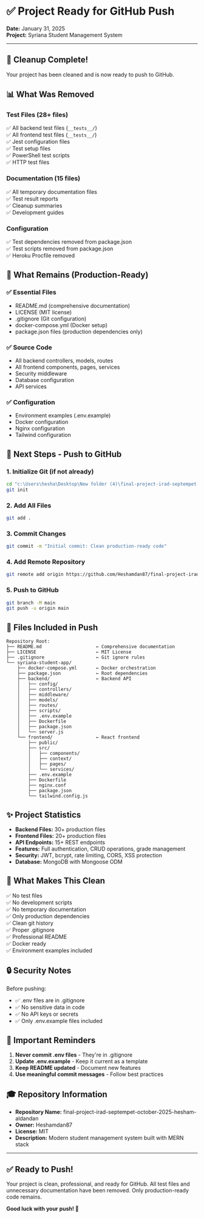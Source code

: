 # ✅ Project Ready for GitHub Push

**Date:** January 31, 2025  
**Project:** Syriana Student Management System

---

## 🎉 Cleanup Complete!

Your project has been cleaned and is now ready to push to GitHub.

## 📊 What Was Removed

### Test Files (28+ files)
✅ All backend test files (`__tests__/`)  
✅ All frontend test files (`__tests__/`)  
✅ Jest configuration files  
✅ Test setup files  
✅ PowerShell test scripts  
✅ HTTP test files  

### Documentation (15 files)
✅ All temporary documentation files  
✅ Test result reports  
✅ Cleanup summaries  
✅ Development guides  

### Configuration
✅ Test dependencies removed from package.json  
✅ Test scripts removed from package.json  
✅ Heroku Procfile removed  

## 📁 What Remains (Production-Ready)

### ✅ Essential Files
- README.md (comprehensive documentation)
- LICENSE (MIT license)
- .gitignore (Git configuration)
- docker-compose.yml (Docker setup)
- package.json files (production dependencies only)

### ✅ Source Code
- All backend controllers, models, routes
- All frontend components, pages, services
- Security middleware
- Database configuration
- API services

### ✅ Configuration
- Environment examples (.env.example)
- Docker configuration
- Nginx configuration
- Tailwind configuration

## 🚀 Next Steps - Push to GitHub

### 1. Initialize Git (if not already)
```bash
cd "c:\Users\hesha\Desktop\New folder (4)\final-project-irad-septempet-october-2025-hesham-aldandan"
git init
```

### 2. Add All Files
```bash
git add .
```

### 3. Commit Changes
```bash
git commit -m "Initial commit: Clean production-ready code"
```

### 4. Add Remote Repository
```bash
git remote add origin https://github.com/Heshamdan87/final-project-irad-septempet-october-2025-hesham-aldandan.git
```

### 5. Push to GitHub
```bash
git branch -M main
git push -u origin main
```

## 📝 Files Included in Push

```
Repository Root:
├── README.md                    ← Comprehensive documentation
├── LICENSE                      ← MIT License
├── .gitignore                   ← Git ignore rules
└── syriana-student-app/
    ├── docker-compose.yml       ← Docker orchestration
    ├── package.json             ← Root dependencies
    ├── backend/                 ← Backend API
    │   ├── config/
    │   ├── controllers/
    │   ├── middleware/
    │   ├── models/
    │   ├── routes/
    │   ├── scripts/
    │   ├── .env.example
    │   ├── Dockerfile
    │   ├── package.json
    │   └── server.js
    └── frontend/                ← React frontend
        ├── public/
        ├── src/
        │   ├── components/
        │   ├── context/
        │   ├── pages/
        │   └── services/
        ├── .env.example
        ├── Dockerfile
        ├── nginx.conf
        ├── package.json
        └── tailwind.config.js
```

## ✨ Project Statistics

- **Backend Files:** 30+ production files
- **Frontend Files:** 20+ production files
- **API Endpoints:** 15+ REST endpoints
- **Features:** Full authentication, CRUD operations, grade management
- **Security:** JWT, bcrypt, rate limiting, CORS, XSS protection
- **Database:** MongoDB with Mongoose ODM

## 🎯 What Makes This Clean

✅ No test files  
✅ No development scripts  
✅ No temporary documentation  
✅ Only production dependencies  
✅ Clean git history  
✅ Proper .gitignore  
✅ Professional README  
✅ Docker ready  
✅ Environment examples included  

## 🔒 Security Notes

Before pushing:
- ✅ .env files are in .gitignore
- ✅ No sensitive data in code
- ✅ No API keys or secrets
- ✅ Only .env.example files included

## 📌 Important Reminders

1. **Never commit .env files** - They're in .gitignore
2. **Update .env.example** - Keep it current as a template
3. **Keep README updated** - Document new features
4. **Use meaningful commit messages** - Follow best practices

## 🎓 Repository Information

- **Repository Name:** final-project-irad-septempet-october-2025-hesham-aldandan
- **Owner:** Heshamdan87
- **License:** MIT
- **Description:** Modern student management system built with MERN stack

---

## ✅ Ready to Push!

Your project is clean, professional, and ready for GitHub. All test files and unnecessary documentation have been removed. Only production-ready code remains.

**Good luck with your push! 🚀**
